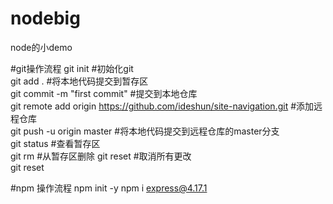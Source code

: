 # nodebig
node的小demo

#git操作流程
git init #初始化git  
git add . #将本地代码提交到暂存区  
git commit -m "first commit" #提交到本地仓库  
git remote add origin https://github.com/ideshun/site-navigation.git #添加远程仓库  
git push -u origin master #将本地代码提交到远程仓库的master分支  
git status #查看暂存区  
git rm #从暂存区删除
git reset  #取消所有更改  
git reset <file>




#npm 操作流程
npm init -y
npm i express@4.17.1
